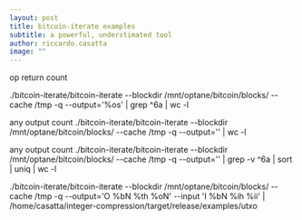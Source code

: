 ```yaml
---
layout: post
title: bitcoin-iterate examples
subtitle: a powerful, understimated tool
author: riccardo.casatta
image: ""
---
```


op return count

./bitcoin-iterate/bitcoin-iterate --blockdir /mnt/optane/bitcoin/blocks/ --cache /tmp -q --output='%os' | grep ^6a | wc -l


any output count
./bitcoin-iterate/bitcoin-iterate --blockdir /mnt/optane/bitcoin/blocks/ --cache /tmp -q --output='' | wc -l


any output count
./bitcoin-iterate/bitcoin-iterate --blockdir /mnt/optane/bitcoin/blocks/ --cache /tmp -q --output='' | grep -v ^6a | sort | uniq | wc -l



./bitcoin-iterate/bitcoin-iterate --blockdir /mnt/optane/bitcoin/blocks/ --cache /tmp -q --output='O %bN %th %oN' --input 'I %bN %ih %ii' | /home/casatta/integer-compression/target/release/examples/utxo
